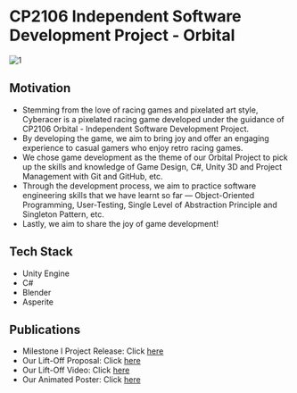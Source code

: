 # CP2106 Independent Software Development Project - Orbital

![1](https://user-images.githubusercontent.com/62177572/119687146-8bc20280-be79-11eb-9ce0-ef75124ba97c.png)

## Motivation
- Stemming from the love of racing games and pixelated art style, Cyberacer is a pixelated racing game developed under the guidance of CP2106 Orbital - Independent Software Development Project. 
- By developing the game, we aim to bring joy and offer an engaging experience to casual gamers who enjoy retro racing games.
- We chose game development as the theme of our Orbital Project to pick up the skills and knowledge of Game Design,  C#, Unity 3D and Project Management with Git and GitHub, etc.
- Through the development process, we aim to practice software engineering skills that we have learnt so far — Object-Oriented Programming, User-Testing, Single Level of Abstraction Principle and Singleton Pattern, etc.
- Lastly, we aim to share the joy of game development!

## Tech Stack

- Unity Engine
- C#
- Blender
- Asperite

## Publications

- Milestone I Project Release: Click [here](https://play.unity.com/mg/other/cyberacer-v0-0-1)
- Our Lift-Off Proposal: Click [here](https://drive.google.com/file/d/1KJE18vKNbKHPti8ZO-8X5pBRpJO8GyGg/view?usp=sharing)
- Our Lift-Off Video: Click [here](https://drive.google.com/file/d/1Ess_AoRUsvmsphze_W3gN9Rnn3d7OoR-/view?usp=sharing)
- Our Animated Poster: Click [here](https://drive.google.com/file/d/1Z_e2z-F6Wz_1z7LOtkqhgDTF2h-ZPelG/view?usp=sharing)
